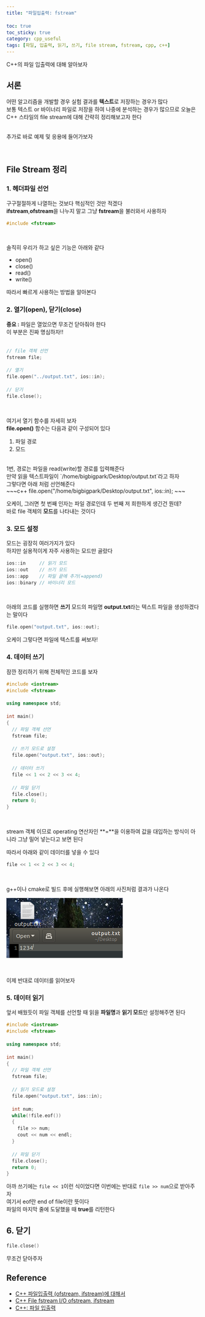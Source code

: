 ```yaml
---
title: "파일입출력: fstream"

toc: true
toc_sticky: true
category: cpp_useful
tags: [파일, 입출력, 읽기, 쓰기, file stream, fstream, cpp, c++]
---
```


C++의 파일 입출력에 대해 알아보자 <br/>

## 서론

어떤 알고리즘을 개발할 경우 실험 결과를 **텍스트**로 저장하는 경우가 많다 <br/>
보통 텍스트 or 바이너리 파일로 저장을 하여 나중에 분석하는 경우가 많으므로 오늘은 C++ 스타일의 file stream에 대해 간략히 정리해보고자 한다 <br/> <br/>

추가로 바로 예제 및 응용에 들어가보자


<br/>

## File Stream 정리

### 1. 헤더파일 선언

구구절절하게 나열하는 것보다 핵심적인 것만 적겠다 <br/>
**ifstream**,**ofstream**을 나누지 말고 그냥 **fstream**을 불러와서 사용하자 <br/>

~~~c++
#include <fstream>
~~~

<br/>

솔직히 우리가 하고 싶은 기능은 아래와 같다 <br/>
* open()
* close()
* read()
* write()

따라서 빠르게 사용하는 방법을 알아본다 <br/>

### 2. 열기(open), 닫기(close)

**중요 :** 파일은 열었으면 무조건 닫아줘야 한다 <br/>
이 부분은 진짜 명심하자!! <br/><br/>

~~~c++
// file 객체 선언
fstream file;

// 열기
file.open("../output.txt", ios::in);

// 닫기
file.close();
~~~
<br/>

여기서 열기 함수를 자세히 보자 <br/>
**file.open()** 함수는 다음과 같이 구성되어 있다 <br/>
1. 파일 경로
2. 모드

<br/>
1번, 경로는 파일을 read(write)할 경로를 입력해준다 <br/>
만약 읽을 텍스트파일이 `/home/bigbigpark/Desktop/output.txt`라고 하자 <br/>
그렇다면 아래 처럼 선언해준다 <br/>
~~~c++
file.open("/home/bigbigpark/Desktop/output.txt", ios::in);
~~~

<br/>

오케이, 그러면 첫 번째 인자는 파일 경로인데 두 번째 저 희한하게 생긴건 뭔데? <br/>
바로 file 객체의 **모드**를 나타내는 것이다 <br/>

### 3. 모드 설정

모드는 굉장히 여러가지가 있다 <br/>
하지만 실용적이게 자주 사용하는 모드만 골랐다 <br/>
~~~c++
ios::in     // 읽기 모드
ios::out    // 쓰기 모드
ios::app    // 파일 끝에 추가(=append)
ios::binary // 바이너리 모드
~~~

<br/>

아래의 코드를 실행하면 **쓰기** 모드의 파일명 **output.txt**라는 텍스트 파일을 생성하겠다는 말이다<br/>

~~~c++
file.open("output.txt", ios::out);
~~~

오케이 그렇다면 파일에 텍스트를 써보자! <br/>

### 4. 데이터 쓰기

잠깐 정리하기 위해 전체적인 코드를 보자 <br/>

~~~c++
#include <iostream>
#include <fstream>

using namespace std;

int main()
{
  // 파일 객체 선언
  fstream file;

  // 쓰기 모드로 설정
  file.open("output.txt", ios::out);

  // 데이터 쓰기
  file << 1 << 2 << 3 << 4;

  // 파일 닫기
  file.close();
  return 0;
}
~~~

<br/>

stream 객체 이므로 operating 연산자인 **=**을 이용하여 값을 대입하는 방식이 아니라 그냥 밀어 넣는다고 보면 된다 <br/>

따라서 아래와 같이 데이터를 넣을 수 있다 <br/>

~~~c++
file << 1 << 2 << 3 << 4;
~~~

<br/>

g++이나 cmake로 빌드 후에 실행해보면 아래의 사진처럼 결과가 나온다 <br/>

![](/assets/img/cpp/2022-04-07/01.png)

<br/>

이제 반대로 데이터를 읽어보자 <br/>

### 5. 데이터 읽기

앞서 배웠듯이 파일 객체를 선언할 때 읽을 **파일명**과 **읽기 모드**만 설정해주면 된다<br/>

~~~c++
#include <iostream>
#include <fstream>

using namespace std;

int main()
{
  // 파일 객체 선언
  fstream file;

  // 읽기 모드로 설정
  file.open("output.txt", ios::in);

  int num;
  while(!file.eof())
  {
    file >> num;
    cout << num << endl;
  }

  // 파일 닫기
  file.close();
  return 0;
}
~~~

아까 쓰기에는 `file << 1`이런 식이었다면 이번에는 반대로 `file >> num`으로 받아주자 <br/>
여기서 eof란 end of file이란 뜻이다 <br/>
파일의 마지막 줄에 도달했을 때 **true**를 리턴한다 <br/>

## 6. 닫기
~~~c++
file.close()
~~~

무조건 닫아주자 <br/>


## Reference
- [C++ 파일입출력 (ofstream, ifstream)에 대해서](https://blockdmask.tistory.com/322)
- [C++ File fstream I/O ofstream, ifstream](https://0-sunny.tistory.com/60)
- [C++: 파일 입출력](https://m.blog.naver.com/PostView.naver?isHttpsRedirect=true&blogId=jodi999&logNo=221051811891)